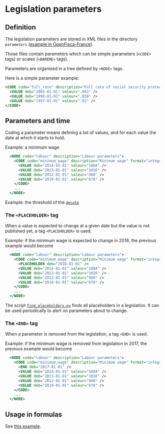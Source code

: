 # Legislation parameters

## Definition

The legislation parameters are stored in XML files in the directory `parameters` ([example in OpenFisca-France](https://github.com/openfisca/openfisca-france/blob/master/openfisca_france/parameters)).

Those files contain parameters which can be simple parameters (`<CODE>` tags) or scales (`<BAREME>` tags).

Parameters are organised in a tree defined by `<NODE>` tags.

Here is a simple parameter example:

```xml
<CODE code="full_rate" description="Full rate of social security protections" format="percent">
  <VALUE deb="2005-01-01" valeur=".042" />
  <VALUE deb="1998-01-01" valeur=".038" />
  <VALUE deb="1997-01-01" valeur=".01" />
</CODE>
```

## Parameters and time

Coding a parameter means defining a list of values, and for each value the date at which it starts to hold.

Example: a minimum wage

```xml
  <NODE code="labour" description="Labour parameters">
    <CODE code="minimum_wage" description="Minimum wage" format="integer" type="monetary">
      <VALUE deb="2014-01-01" valeur="1084" />
      <VALUE deb="2013-01-01" valeur="1016" />
      <VALUE deb="2012-01-01" valeur="960" />
      <VALUE deb="2010-01-01" valeur="878" />
    </CODE>
    ...
  </NODE>
```

Example: the threshold of the [`decote`](https://legislation.openfisca.fr/parameters/impot_revenu.decote.seuil)

### The `<PLACEHOLDER>` tag

When a value is expected to change at a given date but the value is not published yet, a tag `<PLACEHOLDER>` is used.

Example: if the minimum wage is expected to change in 2018, the previous example would become

```xml
  <NODE code="labour" description="Labour parameters">
    <CODE code="minimum_wage" description="Minimum wage" format="integer" type="monetary">
      <PLACEHOLDER deb="2018-01-01" />
      <VALUE deb="2014-01-01" valeur="1084" />
      <VALUE deb="2013-01-01" valeur="1016" />
      <VALUE deb="2012-01-01" valeur="960" />
      <VALUE deb="2010-01-01" valeur="878" />
    </CODE>
    ...
  </NODE>
```

The script [`find_placeholders.py`](https://github.com/openfisca/openfisca-core/tree/master/openfisca_core/scripts/find_placeholders.py) finds all placeholders in a legislation. It can be used periodically to alert on parameters about to change.

### The `<END>` tag 

When a parameter is removed from the legislation, a tag `<END>` is used.

Example: if the minimum wage is removed from legislation in 2017, the previous example would become

```xml
  <NODE code="labour" description="Labour parameters">
    <CODE code="minimum_wage" description="Minimum wage" format="integer" type="monetary">
      <END deb="2017-01-01" />
      <VALUE deb="2014-01-01" valeur="1084" />
      <VALUE deb="2013-01-01" valeur="1016" />
      <VALUE deb="2012-01-01" valeur="960" />
      <VALUE deb="2010-01-01" valeur="878" />
    </CODE>
    ...
  </NODE>
```

## Usage in formulas

See [this example](coding-the-legislation/10_basic_example.html#example-with-legislation-parameters).